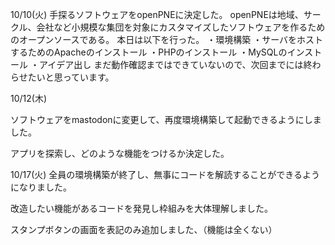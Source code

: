 10/10(火)
手探るソフトウェアをopenPNEに決定した。
openPNEは地域、サークル、会社など小規模な集団を対象にカスタマイズしたソフトウェアを作るためのオープンソースである。
本日は以下を行った。
・環境構築
    ・サーバをホストするためのApacheのインストール
    ・PHPのインストール
    ・MySQLのインストール
・アイデア出し
まだ動作確認まではできていないので、次回までには終わらせたいと思っています。


10/12(木)

ソフトウェアをmastodonに変更して、再度環境構築して起動できるようにしました。

アプリを探索し、どのような機能をつけるか決定した。


10/17(火)
全員の環境構築が終了し、無事にコードを解読することができるようになりました。

改造したい機能があるコードを発見し枠組みを大体理解しました。

スタンプボタンの画面を表記のみ追加しました、（機能は全くない）

